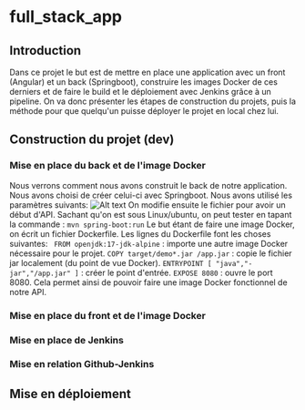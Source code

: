 # full_stack_app

## Introduction

Dans ce projet le but est de mettre en place une application avec un front (Angular) et un back (Springboot), construire les images Docker de ces derniers
et de faire le build et le déploiement avec Jenkins grâce à un pipeline.
On va donc présenter les étapes de construction du projets, puis la méthode pour que quelqu'un puisse déployer le projet en local chez lui.

## Construction du projet (dev)

### Mise en place du back et de l'image Docker

Nous verrons comment nous avons construit le back de notre application. Nous avons choisi de créer celui-ci avec Springboot.
Nous avons utilisé les paramètres suivants:
![Alt text](images/tuto_spring.png.jpg?raw=true "Spring parameters")
On modifie ensuite le fichier pour avoir un début d'API.
Sachant qu'on est sous Linux/ubuntu, on peut tester en tapant la commande :
```mvn spring-boot:run```
Le but étant de faire une image Docker, on écrit un fichier Dockerfile.
Les lignes du Dockerfile font les choses suivantes:
``` FROM openjdk:17-jdk-alpine``` : importe une autre image Docker nécessaire pour le projet.
```COPY target/demo*.jar /app.jar``` : copie le fichier jar localement (du point de vue Docker). 
```ENTRYPOINT [ "java","-jar","/app.jar" ]``` : créer le point d'entrée.
```EXPOSE 8080``` : ouvre le port 8080.
Cela permet ainsi de pouvoir faire une image Docker fonctionnel de notre API.

### Mise en place du front et de l'image Docker

### Mise en place de Jenkins

### Mise en relation Github-Jenkins

## Mise en déploiement